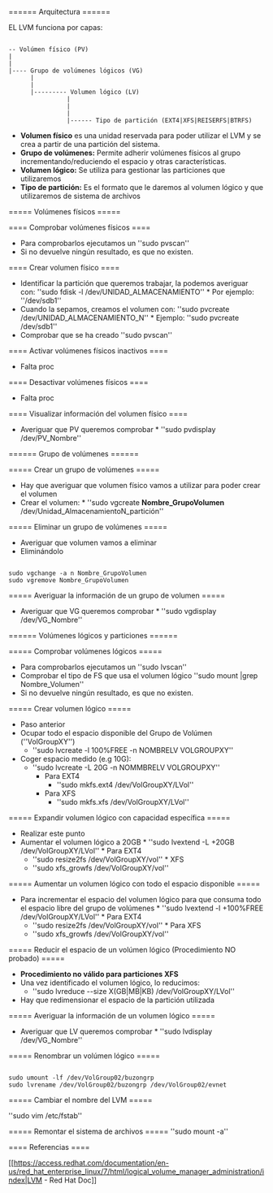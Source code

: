 ====== Arquitectura ======

EL LVM funciona por capas:

<code>
-- Volúmen físico (PV)
|
|
|---- Grupo de volúmenes lógicos (VG)
      |
      |
      |--------- Volumen lógico (LV)
                |
                |
                |
                |------ Tipo de partición (EXT4|XFS|REISERFS|BTRFS)
</code>

  * **Volumen físico** es una unidad reservada para poder utilizar el LVM y se crea a partir de una partición del sistema.
  * **Grupo de volúmenes:** Permite adherir volúmenes físicos al grupo incrementando/reduciendo el espacio y otras características.
  * **Volumen lógico:** Se utiliza para gestionar las particiones que utilizaremos
  * **Tipo de partición:** Es el formato que le daremos al volumen lógico y que utilizaremos de sistema de archivos

===== Volúmenes físicos =====

==== Comprobar volúmenes físicos ====
  *   Para comprobarlos ejecutamos un ''sudo pvscan''
  *   Si no devuelve ningún resultado, es que no existen.

==== Crear volumen físico ====

  *   Identificar la partición que queremos trabajar, la podemos averiguar con: ''sudo fdisk -l /dev/UNIDAD_ALMACENAMIENTO''
    *   Por ejemplo: ''/dev/sdb1''
  *   Cuando la sepamos, creamos el volumen con: ''sudo pvcreate /dev/UNIDAD_ALMACENAMIENTO_N''
    *   Ejemplo: ''sudo pvcreate /dev/sdb1''
  *   Comprobar que se ha creado ''sudo pvscan''

==== Activar volúmenes físicos inactivos ====

*   Falta proc

==== Desactivar volúmenes físicos ====

*   Falta proc

==== Visualizar información del volumen físico ====

  *   Averiguar que PV queremos comprobar
    *   ''sudo pvdisplay /dev/PV_Nombre''

====== Grupo de volúmenes ======

===== Crear un grupo de volúmenes =====


  *   Hay que averiguar que volumen físico vamos a utilizar para poder crear el volumen
  *   Crear el volumen:
    *   ''sudo vgcreate **Nombre_GrupoVolumen** /dev/Unidad_AlmacenamientoN_partición''

===== Eliminar un grupo de volúmenes =====

  *   Averiguar que volumen vamos a eliminar
  *   Eliminándolo
<code bash>
sudo vgchange -a n Nombre_GrupoVolumen
sudo vgremove Nombre_GrupoVolumen
</code>

===== Averiguar la información de un grupo de volumen =====

  *   Averiguar que VG queremos comprobar
    *   ''sudo vgdisplay /dev/VG_Nombre''

====== Volúmenes lógicos y particiones ======

===== Comprobar volúmenes lógicos =====

  *   Para comprobarlos ejecutamos un ''sudo lvscan''
  *   Comprobar el tipo de FS que usa el volumen lógico ''sudo mount |grep Nombre_Volumen''
  *   Si no devuelve ningún resultado, es que no existen.

===== Crear volumen lógico =====

*   Paso anterior
*   Ocupar todo el espacio disponible del Grupo de Volúmen (''VolGroupXY'')
    *   ''sudo lvcreate -l 100%FREE -n NOMBRELV VOLGROUPXY''
*   Coger espacio medido (e.g 10G):
    *   ''sudo lvcreate -L 20G -n NOMMBRELV VOLGROUPXY''
        *   Para EXT4
            *   ''sudo mkfs.ext4 /dev/VolGroupXY/LVol''
        *   Para XFS
            *   ''sudo mkfs.xfs /dev/VolGroupXY/LVol''

===== Expandir volumen lógico con capacidad específica =====

  *   Realizar este punto
  *   Aumentar el volumen lógico a 20GB
    *   ''sudo lvextend -L +20GB /dev/VolGroupXY/LVol''
    *   Para EXT4
        *   ''sudo resize2fs /dev/VolGroupXY/vol''
    *   XFS
        *   ''sudo xfs_growfs /dev/VolGroupXY/vol''

===== Aumentar un volumen lógico con todo el espacio disponible =====

  *   Para incrementar el espacio del volumen lógico para que consuma todo el espacio libre del grupo de volúmenes
    *   ''sudo lvextend -l +100%FREE /dev/VolGroupXY/LVol''
    *   Para EXT4
        *   ''sudo resize2fs /dev/VolGroupXY/vol''
    *   Para XFS
        *   ''sudo xfs_growfs /dev/VolGroupXY/vol''

===== Reducir el espacio de un volúmen lógico (Procedimiento NO probado) =====

  *   **Procedimiento no válido para particiones XFS**
  *   Una vez identificado el volumen lógico, lo reducimos:
      *   ''sudo lvreduce --size X(GB|MB|KB) /dev/VolGroupXY/LVol''
  *   Hay que redimensionar el espacio de la partición utilizada

===== Averiguar la información de un volumen lógico =====

  *   Averiguar que LV queremos comprobar
    *   ''sudo lvdisplay /dev/VG_Nombre''

===== Renombrar un volúmen lógico =====

<code bash>
sudo umount -lf /dev/VolGroup02/buzongrp
sudo lvrename /dev/VolGroup02/buzongrp /dev/VolGroup02/evnet
</code>

===== Cambiar el nombre del LVM =====

''sudo vim /etc/fstab''

===== Remontar el sistema de archivos =====
''sudo mount -a''

==== Referencias ====

[[https://access.redhat.com/documentation/en-us/red_hat_enterprise_linux/7/html/logical_volume_manager_administration/index|LVM - Red Hat Doc]]